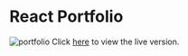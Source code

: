 # React Portfolio
![portfolio](https://i.ibb.co/3fbkfcv/react-portfolio.png)
Click [here](https://rubinradhakrishnan.netlify.app) to view the live version.

